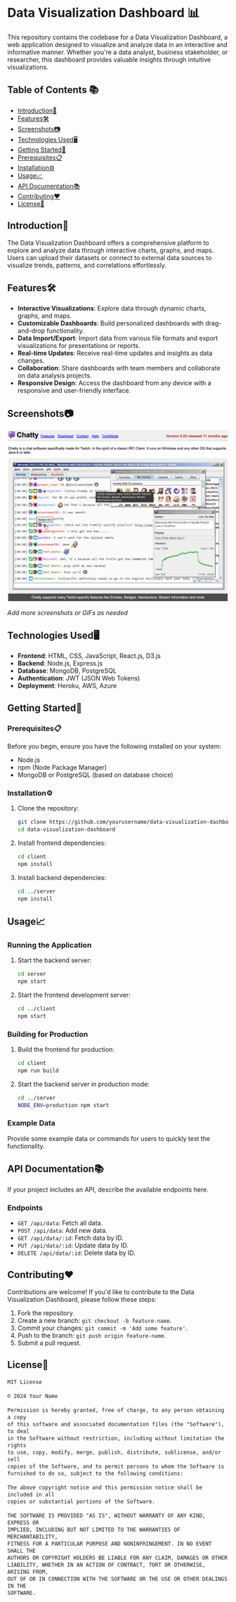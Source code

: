 # Data Visualization Dashboard 📊

This repository contains the codebase for a Data Visualization Dashboard, a web application designed to visualize and analyze data in an interactive and informative manner. Whether you're a data analyst, business stakeholder, or researcher, this dashboard provides valuable insights through intuitive visualizations.

## Table of Contents 📚

- [Introduction🚀](#introduction)
- [Features🛠️](#features)
- [Screenshots📷](#screenshots)
- [Technologies Used🖥️](#technologies-used)
- [Getting Started🎯](#getting-started)
- [Prerequisites📋](#prerequisites)
- [Installation⚙️](#installation)
- [Usage📈](#usage)
- [API Documentation📚](#api-documentation)
- [Contributing❤️](#contributing)
- [License📝](#license)

## Introduction🚀

The Data Visualization Dashboard offers a comprehensive platform to explore and analyze data through interactive charts, graphs, and maps. Users can upload their datasets or connect to external data sources to visualize trends, patterns, and correlations effortlessly.

## Features🛠️

- **Interactive Visualizations**: Explore data through dynamic charts, graphs, and maps.
- **Customizable Dashboards**: Build personalized dashboards with drag-and-drop functionality.
- **Data Import/Export**: Import data from various file formats and export visualizations for presentations or reports.
- **Real-time Updates**: Receive real-time updates and insights as data changes.
- **Collaboration**: Share dashboards with team members and collaborate on data analysis projects.
- **Responsive Design**: Access the dashboard from any device with a responsive and user-friendly interface.

## Screenshots📷

![Dashboard Overview](https://github.com/BoddepallyVenkatesh06/Chatty-Chat/blob/main/Screenshot.png)

*Add more screenshots or GIFs as needed*

## Technologies Used🖥️

- **Frontend**: HTML, CSS, JavaScript, React.js, D3.js
- **Backend**: Node.js, Express.js
- **Database**: MongoDB, PostgreSQL
- **Authentication**: JWT (JSON Web Tokens)
- **Deployment**: Heroku, AWS, Azure

## Getting Started🎯

### Prerequisites📋

Before you begin, ensure you have the following installed on your system:
- Node.js
- npm (Node Package Manager)
- MongoDB or PostgreSQL (based on database choice)

### Installation⚙️

1. Clone the repository:

    ```bash
    git clone https://github.com/yourusername/data-visualization-dashboard.git
    cd data-visualization-dashboard
    ```

2. Install frontend dependencies:

    ```bash
    cd client
    npm install
    ```

3. Install backend dependencies:

    ```bash
    cd ../server
    npm install
    ```

## Usage📈

### Running the Application

1. Start the backend server:

    ```bash
    cd server
    npm start
    ```

2. Start the frontend development server:

    ```bash
    cd ../client
    npm start
    ```

### Building for Production

1. Build the frontend for production:

    ```bash
    cd client
    npm run build
    ```

2. Start the backend server in production mode:

    ```bash
    cd ../server
    NODE_ENV=production npm start
    ```

### Example Data

Provide some example data or commands for users to quickly test the functionality.

## API Documentation📚

If your project includes an API, describe the available endpoints here.

### Endpoints

- `GET /api/data`: Fetch all data.
- `POST /api/data`: Add new data.
- `GET /api/data/:id`: Fetch data by ID.
- `PUT /api/data/:id`: Update data by ID.
- `DELETE /api/data/:id`: Delete data by ID.

## Contributing❤️

Contributions are welcome! If you'd like to contribute to the Data Visualization Dashboard, please follow these steps:

1. Fork the repository.
2. Create a new branch: `git checkout -b feature-name`.
3. Commit your changes: `git commit -m 'Add some feature'`.
4. Push to the branch: `git push origin feature-name`.
5. Submit a pull request.

## License📝

```
MIT License

© 2024 Your Name

Permission is hereby granted, free of charge, to any person obtaining a copy
of this software and associated documentation files (the "Software"), to deal
in the Software without restriction, including without limitation the rights
to use, copy, modify, merge, publish, distribute, sublicense, and/or sell
copies of the Software, and to permit persons to whom the Software is
furnished to do so, subject to the following conditions:

The above copyright notice and this permission notice shall be included in all
copies or substantial portions of the Software.

THE SOFTWARE IS PROVIDED "AS IS", WITHOUT WARRANTY OF ANY KIND, EXPRESS OR
IMPLIED, INCLUDING BUT NOT LIMITED TO THE WARRANTIES OF MERCHANTABILITY,
FITNESS FOR A PARTICULAR PURPOSE AND NONINFRINGEMENT. IN NO EVENT SHALL THE
AUTHORS OR COPYRIGHT HOLDERS BE LIABLE FOR ANY CLAIM, DAMAGES OR OTHER
LIABILITY, WHETHER IN AN ACTION OF CONTRACT, TORT OR OTHERWISE, ARISING FROM,
OUT OF OR IN CONNECTION WITH THE SOFTWARE OR THE USE OR OTHER DEALINGS IN THE
SOFTWARE.
